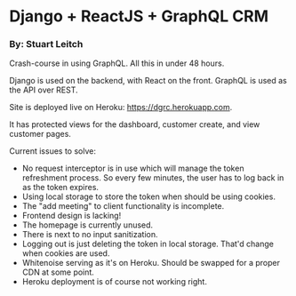 # Django + ReactJS + GraphQL CRM

### By: Stuart Leitch

Crash-course in using GraphQL. All this in under 48 hours. 

Django is used on the backend, with React on the front. GraphQL is used as the API over REST.

Site is deployed live on Heroku: https://dgrc.herokuapp.com.

It has protected views for the dashboard, customer create, and view customer pages.

Current issues to solve:
* No request interceptor is in use which will manage the token refreshment process. So every few minutes, the user has to log back in as the token expires.
* Using local storage to store the token when should be using cookies. 
* The "add meeting" to client functionality is incomplete.
* Frontend design is lacking!
* The homepage is currently unused.
* There is next to no input sanitization.
* Logging out is just deleting the token in local storage. That'd change when cookies are used.
* Whitenoise serving as it's on Heroku. Should be swapped for a proper CDN at some point.
* Heroku deployment is of course not working right.